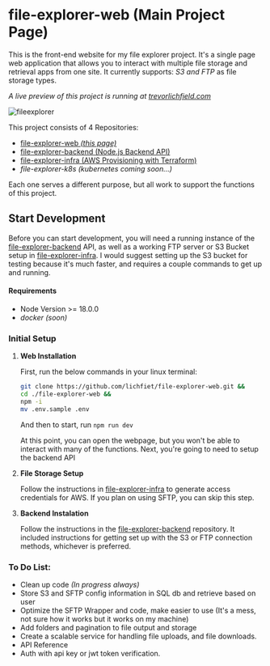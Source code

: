 
# file-explorer-web (Main Project Page)

This is the front-end website for my file explorer project. It's a single page web application that allows you to interact with multiple file storage and retrieval apps from one site. It currently supports: *S3 and FTP* as file storage types.

*A live preview of this project is running at  [trevorlichfield.com](https://files.trevorlichfield.com)*

![fileexplorer](https://github.com/user-attachments/assets/4c747f55-81ef-4503-a642-ec807dd250c1)

This project consists of 4 Repositories:
- [file-explorer-web *(this page)*](https://github.com/lichfiet/file-explorer-web)
- [file-explorer-backend (Node.js Backend API)](https://github.com/lichfiet/file-explorer-backend)
- [file-explorer-infra (AWS Provisioning with Terraform)](https://github.com/lichfiet/file-explorer-infra)
- *file-explorer-k8s (kubernetes coming soon...)*

Each one serves a different purpose, but all work to support the functions of this project.


## Start Development
Before you can start development, you will need a running instance of the [file-explorer-backend](https://github.com/lichfiet/file-explorer-backend) API, as well as a working FTP server or S3 Bucket setup in [file-explorer-infra](https://github.com/lichfiet/file-explorer-infra). I would suggest setting up the S3 bucket for testing because it's much faster, and requires a couple commands to get up and running. 


#### Requirements

- Node Version >= 18.0.0
- *docker (soon)*

### Initial Setup

1. **Web Installation**

    First, run the below commands in your linux terminal:

    ```bash
    git clone https://github.com/lichfiet/file-explorer-web.git &&
    cd ./file-explorer-web &&
    npm -i
    mv .env.sample .env
    ```

    And then to start, run `npm run dev`

    At this point, you can open the webpage, but you won't be able to interact with many of the functions. Next, you're going to need to setup the backend API

2. **File Storage Setup**

    Follow the instructions in [file-explorer-infra](https://github.com/lichfiet/file-explorer-infra) to generate access credentials for AWS. If you plan on using SFTP, you can skip this step.

3. **Backend Instalation**

    Follow the instructions in the [file-explorer-backend](https://github.com/lichfiet/file-explorer-backend) repository. It included instructions for getting set up with the S3 or FTP connection methods, whichever is preferred.

### To Do List:
- Clean up code *(In progress always)*
- Store S3 and SFTP config information in SQL db and retrieve based on user
- Optimize the SFTP Wrapper and code, make easier to use (It's a mess, not sure how it works but it works on my machine)
- Add folders and pagination to file output and storage
- Create a scalable service for handling file uploads, and file downloads.
- API Reference
- Auth with api key or jwt token verification.
